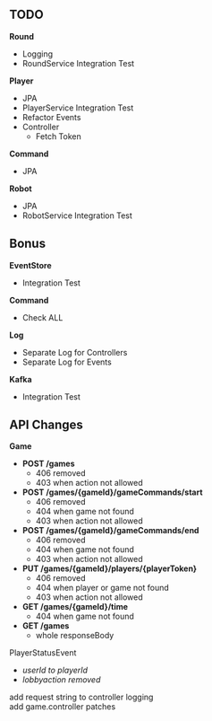 

## TODO

**Round**
- Logging
- RoundService Integration Test

**Player**
- JPA
- PlayerService Integration Test
- Refactor Events
- Controller
  - Fetch Token

**Command**
- JPA
  
**Robot**
- JPA
- RobotService Integration Test



## Bonus
**EventStore**
- Integration Test

**Command**
- Check ALL

**Log**
- Separate Log for Controllers
- Separate Log for Events

**Kafka**
- Integration Test


## API Changes

**Game**
- **POST /games**
  - 406 removed
  - 403 when action not allowed
- **POST /games/{gameId}/gameCommands/start**
  - 406 removed
  - 404 when game not found
  - 403 when action not allowed
- **POST /games/{gameId}/gameCommands/end**
  - 406 removed
  - 404 when game not found
  - 403 when action not allowed
- **PUT /games/{gameId}/players/{playerToken}**
  - 406 removed
  - 404 when player or game not found
  - 403 when action not allowed
- **GET /games/{gameId}/time**
  - 404 when game not found
- **GET /games**
  - whole responseBody

PlayerStatusEvent
  - _userId to playerId_
  - _lobbyaction removed_

add request string to controller logging \
add game.controller patches